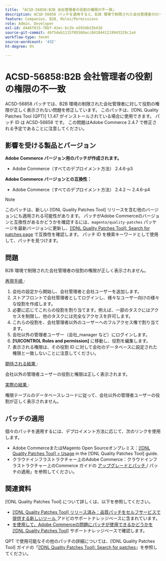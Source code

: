 ```yaml
---
title: 「ACSD-56858:B2B 会社管理者の役割の権限の不一致」
description: ACSD-56858 パッチを適用すると、B2B 環境で制限された会社管理者のロール権限が正しく表示されないAdobe Commerceの問題を修正できます。
feature: Companies, B2B, Roles/Permissions
role: Admin, Developer
exl-id: d446f815-78bf-42ec-bc2b-a5934b15b416
source-git-commit: 4bf5deb1115705560acc8410441219943329c1a4
workflow-type: tm+mt
source-wordcount: '432'
ht-degree: 0%

---
```


# ACSD-56858:B2B 会社管理者の役割の権限の不一致

ACSD-56858 パッチでは、B2B 環境の制限された会社管理者に対して役割の権限が正しく表示されない問題を修正しています。 このパッチは、[!DNL Quality Patches Tool (QPT)] 1.1.47 がインストールされている場合に使用できます。 パッチ ID は ACSD-56858 です。 この問題はAdobe Commerce 2.4.7 で修正される予定であることに注意してください。

## 影響を受ける製品とバージョン

**Adobe Commerce バージョン用のパッチが作成されます。**

* Adobe Commerce（すべてのデプロイメント方法） 2.4.6-p3

**Adobe Commerce バージョンとの互換性：**

* Adobe Commerce（すべてのデプロイメント方法） 2.4.2 ～ 2.4.6-p4

>[!NOTE]
>
>このパッチは、新しい [!DNL Quality Patches Tool] リリースを含む他のバージョンにも適用される可能性があります。 パッチがAdobe Commerceのバージョンと互換性があるかどうかを確認するには、`magento/quality-patches` パッケージを最新バージョンに更新し、[[!DNL Quality Patches Tool]: Search for patches page](https://experienceleague.adobe.com/tools/commerce-quality-patches/index.html?lang=ja) で互換性を確認します。 パッチ ID を検索キーワードとして使用して、パッチを見つけます。

## 問題

B2B 環境で制限された会社管理者の役割の権限が正しく表示されません。

<u> 再現手順 </u>:

1. 会社の設定から開始し、会社管理者と会社ユーザーを追加します。
1. ストアフロントで会社管理者としてログインし、様々なユーザー向けの様々な役割を作成します。
1. 必要に応じてこれらの役割を割り当てます。例えば、一部のタスクにはアクセスを制限し、他のタスクには完全なアクセスを許可します。
1. これらの役割を、会社管理者以外のユーザーへのフルアクセス権で割り当てます。
1. 会社以外の管理者ユーザー（会社_manager など）にログインします。
1. **[!UICONTROL Roles and permission]** に移動し、役割を編集します。
1. 表示される権限は、その役割 ID に対して会社のデータベースに設定された権限と一致しないことに注意してください。

<u> 期待される結果 </u>:

会社以外の管理者ユーザーの役割と権限は正しく表示されます。

<u> 実際の結果 </u>:

権限テーブルのデータベースレコードに従って、会社以外の管理者ユーザーの役割が正しく表示されません。

## パッチの適用

個々のパッチを適用するには、デプロイメント方法に応じて、次のリンクを使用します。

* Adobe CommerceまたはMagento Open Sourceオンプレミス：[[!DNL Quality Patches Tool] > Usage](https://experienceleague.adobe.com/docs/commerce-operations/tools/quality-patches-tool/usage.html?lang=ja) in the [!DNL Quality Patches Tool] guide.
* クラウドインフラストラクチャー上のAdobe Commerce：クラウドインフラストラクチャー上のCommerce ガイドの [ アップグレードとパッチ ](https://experienceleague.adobe.com/docs/commerce-cloud-service/user-guide/develop/upgrade/apply-patches.html?lang=ja)/ パッチの適用」を参照してください。

## 関連資料

[!DNL Quality Patches Tool] について詳しくは、以下を参照してください。

* [[!DNL Quality Patches Tool]  リリース済み：品質パッチをセルフサービスで提供する新しいツール ](/help/announcements/adobe-commerce-announcements/magento-quality-patches-released-new-tool-to-self-serve-quality-patches.md) アドビのサポートナレッジベースに含まれています。
* [ を使用して、Adobe Commerceの問題にパッチが使用できるかどうかを  [!DNL Quality Patches Tool]](/help/support-tools/patches-available-in-qpt-tool/check-patch-for-magento-issue-with-magento-quality-patches.md) サポートナレッジベースで確認します。

QPT で使用可能なその他のパッチの詳細については、[!DNL Quality Patches Tool] ガイドの「[[!DNL Quality Patches Tool]: Search for patches](https://experienceleague.adobe.com/tools/commerce-quality-patches/index.html?lang=ja)」を参照してください。

